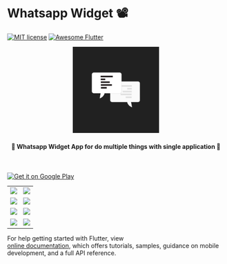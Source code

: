 # Whatsapp Widget 📽

[![MIT license](http://img.shields.io/badge/license-MIT-brightgreen.svg)](http://opensource.org/licenses/MIT)
<a href="https://github.com/Solido/awesome-flutter">
   <img alt="Awesome Flutter" src="https://img.shields.io/badge/Awesome-Flutter-blue.svg?longCache=true&style=flat-square" />
</a>

<div align="center">
  <img src="assets/images/icon.png" width=200> 
</div>


<h4 align="center">
 🦋 Whatsapp Widget App for do multiple things with single application 🚀
</h4>
 
<br/>
<br/> 

<a href="https://play.google.com/store/apps/dev?id=7435506917924983096">
 <img alt='Get it on Google Play' src='https://play.google.com/intl/en_gb/badges/images/generic/en_badge_web_generic.png' width="230">
</a>
 

<div style="text-align: center">
	<table>
		<tr>
			<td style="text-align: center"><img src="attachments/1.png" width="600"/></td>
			<td style="text-align: center"><img src="attachments/2.png" width="610"/></td>
		</tr>
		<tr>
			<td style="text-align: center"><img src="attachments/3.png" width="600"/></td>
			<td style="text-align: center"><img src="attachments/4.png" width="610"/></td>
		</tr>
		<tr>
			<td style="text-align: center"><img src="attachments/5.png" width="610"/></td>
			<td style="text-align: center"><img src="attachments/6.png" width="610"/></td>
		</tr>
		<tr>
			<td style="text-align: center"><img src="attachments/7.png" width="610"/></td>
			<td style="text-align: center"><img src="attachments/8.png" width="610"/></td>
		</tr>
	</table>
</div>

For help getting started with Flutter, view   
[online documentation](https://flutter.io/docs), which offers tutorials, 
samples, guidance on mobile development, and a full API reference.